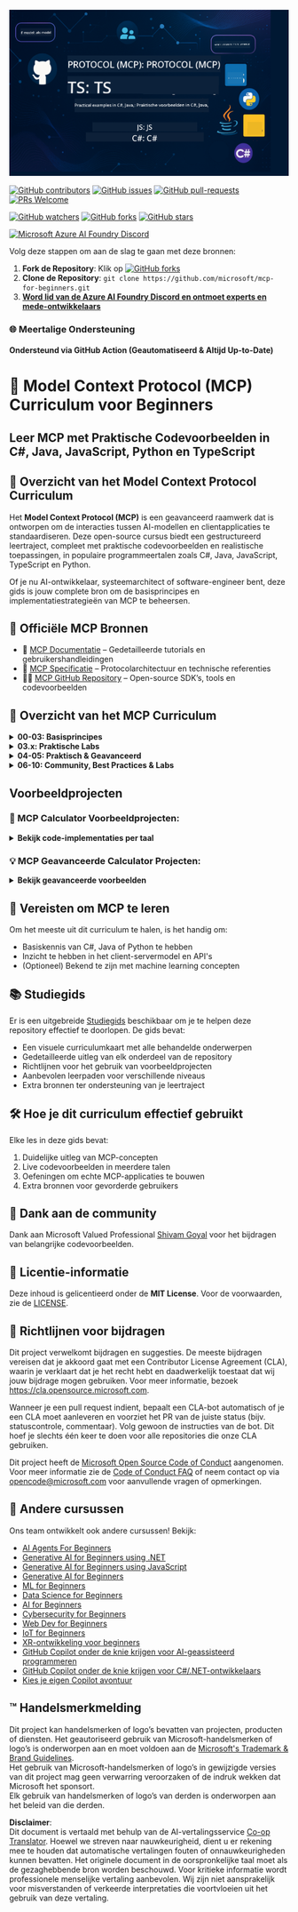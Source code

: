 <!--
CO_OP_TRANSLATOR_METADATA:
{
  "original_hash": "bc76969a3bb20c032d1d5e95a304a2e3",
  "translation_date": "2025-06-24T16:38:50+00:00",
  "source_file": "README.md",
  "language_code": "nl"
}
-->
![MCP-for-beginners](../../translated_images/mcp-beginners.2ce2b317996369ff66c5b72e25eff9d4288ab2741fc70c0b4e523d1ae1e249fd.nl.png) 

[![GitHub contributors](https://img.shields.io/github/contributors/microsoft/mcp-for-beginners.svg)](https://GitHub.com/microsoft/mcp-for-beginners/graphs/contributors)
[![GitHub issues](https://img.shields.io/github/issues/microsoft/mcp-for-beginners.svg)](https://GitHub.com/microsoft/mcp-for-beginners/issues)
[![GitHub pull-requests](https://img.shields.io/github/issues-pr/microsoft/mcp-for-beginners.svg)](https://GitHub.com/microsoft/mcp-for-beginners/pulls)
[![PRs Welcome](https://img.shields.io/badge/PRs-welcome-brightgreen.svg?style=flat-square)](http://makeapullrequest.com)

[![GitHub watchers](https://img.shields.io/github/watchers/microsoft/mcp-for-beginners.svg?style=social&label=Watch)](https://GitHub.com/microsoft/mcp-for-beginners/watchers)
[![GitHub forks](https://img.shields.io/github/forks/microsoft/mcp-for-beginners.svg?style=social&label=Fork)](https://GitHub.com/microsoft/mcp-for-beginners/fork)
[![GitHub stars](https://img.shields.io/github/stars/microsoft/mcp-for-beginners?style=social&label=Star)](https://GitHub.com/microsoft/mcp-for-beginners/stargazers)


[![Microsoft Azure AI Foundry Discord](https://dcbadge.vercel.app/api/server/ByRwuEEgH4)](https://discord.com/invite/ByRwuEEgH4)


Volg deze stappen om aan de slag te gaan met deze bronnen:
1. **Fork de Repository**: Klik op [![GitHub forks](https://img.shields.io/github/forks/microsoft/mcp-for-beginners.svg?style=social&label=Fork)](https://GitHub.com/microsoft/mcp-for-beginners/fork)
2. **Clone de Repository**:   `git clone https://github.com/microsoft/mcp-for-beginners.git`
3. [**Word lid van de Azure AI Foundry Discord en ontmoet experts en mede-ontwikkelaars**](https://discord.com/invite/ByRwuEEgH4)


### 🌐 Meertalige Ondersteuning

#### Ondersteund via GitHub Action (Geautomatiseerd & Altijd Up-to-Date)

# 🚀 Model Context Protocol (MCP) Curriculum voor Beginners

## **Leer MCP met Praktische Codevoorbeelden in C#, Java, JavaScript, Python en TypeScript**

## 🧠 Overzicht van het Model Context Protocol Curriculum

Het **Model Context Protocol (MCP)** is een geavanceerd raamwerk dat is ontworpen om de interacties tussen AI-modellen en clientapplicaties te standaardiseren. Deze open-source cursus biedt een gestructureerd leertraject, compleet met praktische codevoorbeelden en realistische toepassingen, in populaire programmeertalen zoals C#, Java, JavaScript, TypeScript en Python.

Of je nu AI-ontwikkelaar, systeemarchitect of software-engineer bent, deze gids is jouw complete bron om de basisprincipes en implementatiestrategieën van MCP te beheersen.

## 🔗 Officiële MCP Bronnen

- 📘 [MCP Documentatie](https://modelcontextprotocol.io/) – Gedetailleerde tutorials en gebruikershandleidingen  
- 📜 [MCP Specificatie](https://spec.modelcontextprotocol.io/) – Protocolarchitectuur en technische referenties  
- 🧑‍💻 [MCP GitHub Repository](https://github.com/modelcontextprotocol) – Open-source SDK’s, tools en codevoorbeelden  

## 🧭 Overzicht van het MCP Curriculum

<details>
  <summary><strong>00-03: Basisprincipes</strong></summary>

- **00. Introductie tot MCP**  
  Overzicht van het Model Context Protocol en de betekenis ervan in AI-pijplijnen. [Lees meer](./00-Introduction/README.md)
- **01. Kernconcepten Uitgelegd**  
  Diepgaande verkenning van de kernconcepten van MCP. [Lees meer](./01-CoreConcepts/README.md)
- **02. Beveiliging in MCP**  
  Beveiligingsdreigingen en best practices. [Lees meer](./02-Security/README.md)
- **03. Aan de Slag met MCP**  
  Omgevingssetup, basisservers/clients, integratie. [Lees meer](./03-GettingStarted/README.md)
</details>

<details>
  <summary><strong>03.x: Praktische Labs</strong></summary>

- **3.1. Eerste server** – [Handleiding](./03-GettingStarted/01-first-server/README.md)
- **3.2. Eerste client** – [Handleiding](./03-GettingStarted/02-client/README.md)
- **3.3. Client met LLM** – [Handleiding](./03-GettingStarted/03-llm-client/README.md)
- **3.4. Server gebruiken met Visual Studio Code** – [Handleiding](./03-GettingStarted/04-vscode/README.md)
- **3.5. Server maken met SSE** – [Handleiding](./03-GettingStarted/05-sse-server/README.md)
- **3.6. HTTP Streaming** – [Handleiding](./03-GettingStarted/06-http-streaming/README.md)
- **3.7. Gebruik AI Toolkit** – [Handleiding](./03-GettingStarted/07-aitk/README.md)
- **3.8. Je server testen** – [Handleiding](./03-GettingStarted/08-testing/README.md)
- **3.9. Je server uitrollen** – [Handleiding](./03-GettingStarted/09-deployment/README.md)
</details>

<details>
  <summary><strong>04-05: Praktisch & Geavanceerd</strong></summary>

- **04. Praktische Implementatie**  
  SDK’s, debuggen, testen, herbruikbare prompt-templates. [Lees meer](./04-PracticalImplementation/README.md)
- **05. Geavanceerde Onderwerpen in MCP**  
  Multi-modale AI, schaalbaarheid, enterprise toepassingen. [Lees meer](./05-AdvancedTopics/README.md)
- **5.1. MCP Integratie met Azure** – [Handleiding](./05-AdvancedTopics/mcp-integration/README.md)
- **5.2. Multi modaliteit** – [Handleiding](./05-AdvancedTopics/mcp-multi-modality/README.md)
- **5.3. MCP OAuth2 Demo** – [Handleiding](./05-AdvancedTopics/mcp-oauth2-demo/README.md)
- **5.4. Root Contexts** – [Handleiding](./05-AdvancedTopics/mcp-root-contexts/README.md)
- **5.5. Routing** – [Handleiding](./05-AdvancedTopics/mcp-routing/README.md)
- **5.6. Sampling** – [Handleiding](./05-AdvancedTopics/mcp-sampling/README.md)
- **5.7. Schalen** – [Handleiding](./05-AdvancedTopics/mcp-scaling/README.md)
- **5.8. Beveiliging** – [Handleiding](./05-AdvancedTopics/mcp-security/README.md)
- **5.9. Web Search MCP** – [Handleiding](./05-AdvancedTopics/web-search-mcp/README.md)
- **5.10. Realtime Streaming** – [Handleiding](./05-AdvancedTopics/mcp-realtimestreaming/README.md)
- **5.11. Realtime Web Search** – [Handleiding](./05-AdvancedTopics/mcp-realtimesearch/README.md)
</details>

<details>
  <summary><strong>06-10: Community, Best Practices & Labs</strong></summary>

- **06. Community Bijdragen** – [Handleiding](./06-CommunityContributions/README.md)
- **07. Inzichten uit vroege adoptie** – [Gids](./07-LessonsFromEarlyAdoption/README.md)
- **08. Best practices voor MCP** – [Gids](./08-BestPractices/README.md)
- **09. MCP Casestudies** – [Gids](./09-CaseStudy/README.md)
- **10. AI-workflows stroomlijnen: een MCP-server bouwen met AI Toolkit** – [Hands On Lab](./10-StreamliningAIWorkflowsBuildingAnMCPServerWithAIToolkit/README.md)
</details>

## Voorbeeldprojecten

### 🧮 MCP Calculator Voorbeeldprojecten:
<details>
  <summary><strong>Bekijk code-implementaties per taal</strong></summary>

  - [C# MCP Server Voorbeeld](./03-GettingStarted/samples/csharp/README.md)
  - [Java MCP Calculator](./03-GettingStarted/samples/java/calculator/README.md)
  - [JavaScript MCP Demo](./03-GettingStarted/samples/javascript/README.md)
  - [Python MCP Server](../../03-GettingStarted/samples/python/mcp_calculator_server.py)
  - [TypeScript MCP Voorbeeld](./03-GettingStarted/samples/typescript/README.md)

</details>

### 💡 MCP Geavanceerde Calculator Projecten:
<details>
  <summary><strong>Bekijk geavanceerde voorbeelden</strong></summary>

  - [Geavanceerd C# Voorbeeld](./04-PracticalImplementation/samples/csharp/README.md)
  - [Java Container App Voorbeeld](./04-PracticalImplementation/samples/java/containerapp/README.md)
  - [JavaScript Geavanceerd Voorbeeld](./04-PracticalImplementation/samples/javascript/README.md)
  - [Python Complexe Implementatie](../../04-PracticalImplementation/samples/python/mcp_sample.py)
  - [TypeScript Container Voorbeeld](./04-PracticalImplementation/samples/typescript/README.md)

</details>


## 🎯 Vereisten om MCP te leren

Om het meeste uit dit curriculum te halen, is het handig om:

- Basiskennis van C#, Java of Python te hebben  
- Inzicht te hebben in het client-servermodel en API's  
- (Optioneel) Bekend te zijn met machine learning concepten  

## 📚 Studiegids

Er is een uitgebreide [Studiegids](./study_guide.md) beschikbaar om je te helpen deze repository effectief te doorlopen. De gids bevat:

- Een visuele curriculumkaart met alle behandelde onderwerpen  
- Gedetailleerde uitleg van elk onderdeel van de repository  
- Richtlijnen voor het gebruik van voorbeeldprojecten  
- Aanbevolen leerpaden voor verschillende niveaus  
- Extra bronnen ter ondersteuning van je leertraject  

## 🛠️ Hoe je dit curriculum effectief gebruikt

Elke les in deze gids bevat:

1. Duidelijke uitleg van MCP-concepten  
2. Live codevoorbeelden in meerdere talen  
3. Oefeningen om echte MCP-applicaties te bouwen  
4. Extra bronnen voor gevorderde gebruikers  


## 🌟 Dank aan de community

Dank aan Microsoft Valued Professional [Shivam Goyal](https://www.linkedin.com/in/shivam2003/) voor het bijdragen van belangrijke codevoorbeelden.

## 📜 Licentie-informatie

Deze inhoud is gelicentieerd onder de **MIT License**. Voor de voorwaarden, zie de [LICENSE](../../LICENSE).

## 🤝 Richtlijnen voor bijdragen

Dit project verwelkomt bijdragen en suggesties. De meeste bijdragen vereisen dat je akkoord gaat met een Contributor License Agreement (CLA), waarin je verklaart dat je het recht hebt en daadwerkelijk toestaat dat wij jouw bijdrage mogen gebruiken. Voor meer informatie, bezoek <https://cla.opensource.microsoft.com>.

Wanneer je een pull request indient, bepaalt een CLA-bot automatisch of je een CLA moet aanleveren en voorziet het PR van de juiste status (bijv. statuscontrole, commentaar). Volg gewoon de instructies van de bot. Dit hoef je slechts één keer te doen voor alle repositories die onze CLA gebruiken.

Dit project heeft de [Microsoft Open Source Code of Conduct](https://opensource.microsoft.com/codeofconduct/) aangenomen. Voor meer informatie zie de [Code of Conduct FAQ](https://opensource.microsoft.com/codeofconduct/faq/) of neem contact op via [opencode@microsoft.com](mailto:opencode@microsoft.com) voor aanvullende vragen of opmerkingen.

## 🎒 Andere cursussen
Ons team ontwikkelt ook andere cursussen! Bekijk:

- [AI Agents For Beginners](https://github.com/microsoft/ai-agents-for-beginners?WT.mc_id=academic-105485-koreyst)
- [Generative AI for Beginners using .NET](https://github.com/microsoft/Generative-AI-for-beginners-dotnet?WT.mc_id=academic-105485-koreyst)
- [Generative AI for Beginners using JavaScript](https://github.com/microsoft/generative-ai-with-javascript?WT.mc_id=academic-105485-koreyst)
- [Generative AI for Beginners](https://github.com/microsoft/generative-ai-for-beginners?WT.mc_id=academic-105485-koreyst)
- [ML for Beginners](https://aka.ms/ml-beginners?WT.mc_id=academic-105485-koreyst)
- [Data Science for Beginners](https://aka.ms/datascience-beginners?WT.mc_id=academic-105485-koreyst)
- [AI for Beginners](https://aka.ms/ai-beginners?WT.mc_id=academic-105485-koreyst)
- [Cybersecurity for Beginners](https://github.com/microsoft/Security-101??WT.mc_id=academic-96948-sayoung)
- [Web Dev for Beginners](https://aka.ms/webdev-beginners?WT.mc_id=academic-105485-koreyst)
- [IoT for Beginners](https://aka.ms/iot-beginners?WT.mc_id=academic-105485-koreyst)
- [XR-ontwikkeling voor beginners](https://github.com/microsoft/xr-development-for-beginners?WT.mc_id=academic-105485-koreyst)
- [GitHub Copilot onder de knie krijgen voor AI-geassisteerd programmeren](https://aka.ms/GitHubCopilotAI?WT.mc_id=academic-105485-koreyst)
- [GitHub Copilot onder de knie krijgen voor C#/.NET-ontwikkelaars](https://github.com/microsoft/mastering-github-copilot-for-dotnet-csharp-developers?WT.mc_id=academic-105485-koreyst)
- [Kies je eigen Copilot avontuur](https://github.com/microsoft/CopilotAdventures?WT.mc_id=academic-105485-koreyst)


## ™️ Handelsmerkmelding

Dit project kan handelsmerken of logo’s bevatten van projecten, producten of diensten. Het geautoriseerd gebruik van Microsoft-handelsmerken of logo’s is onderworpen aan en moet voldoen aan de [Microsoft's Trademark & Brand Guidelines](https://www.microsoft.com/legal/intellectualproperty/trademarks/usage/general).  
Het gebruik van Microsoft-handelsmerken of logo’s in gewijzigde versies van dit project mag geen verwarring veroorzaken of de indruk wekken dat Microsoft het sponsort.  
Elk gebruik van handelsmerken of logo’s van derden is onderworpen aan het beleid van die derden.

**Disclaimer**:  
Dit document is vertaald met behulp van de AI-vertalingsservice [Co-op Translator](https://github.com/Azure/co-op-translator). Hoewel we streven naar nauwkeurigheid, dient u er rekening mee te houden dat automatische vertalingen fouten of onnauwkeurigheden kunnen bevatten. Het originele document in de oorspronkelijke taal moet als de gezaghebbende bron worden beschouwd. Voor kritieke informatie wordt professionele menselijke vertaling aanbevolen. Wij zijn niet aansprakelijk voor misverstanden of verkeerde interpretaties die voortvloeien uit het gebruik van deze vertaling.
